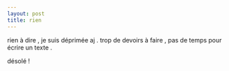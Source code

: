 ```yaml
---
layout: post
title: rien
---
```


rien à dire , je suis déprimée aj . trop de devoirs à faire , pas de temps pour écrire un texte .

désolé !
